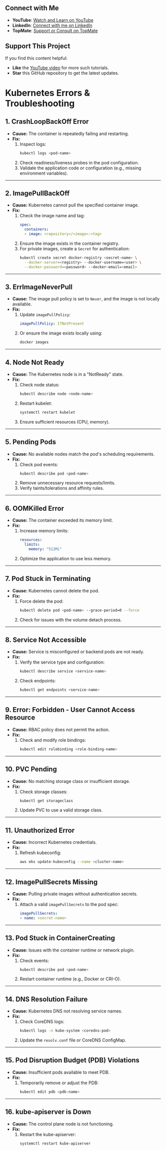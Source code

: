 ## Connect with Me

- **YouTube**: [Watch and Learn on YouTube](https://www.youtube.com/@AshokKumar-DevOps)  
- **LinkedIn**: [Connect with me on LinkedIn](https://www.linkedin.com/in/ashokkumar-devops13/)  
- **TopMate**: [Support or Consult on TopMate](https://topmate.io/ashok_kumar)  

## Support This Project

If you find this content helpful:
- **Like** the [YouTube video](https://www.youtube.com/@AshokKumar-DevOps) for more such tutorials.
- **Star** this GitHub repository to get the latest updates.

# Kubernetes Errors & Troubleshooting

## 1. CrashLoopBackOff Error

- **Cause:** The container is repeatedly failing and restarting.
- **Fix:**
    1. Inspect logs:
        ```bash
        kubectl logs <pod-name>
        ```
    2. Check readiness/liveness probes in the pod configuration.
    3. Validate the application code or configuration (e.g., missing environment variables).

---

## 2. ImagePullBackOff

- **Cause:** Kubernetes cannot pull the specified container image.
- **Fix:**
    1. Check the image name and tag:
        ```yaml
        spec:
          containers:
          - image: <repository>/<image>:<tag>
        ```
    2. Ensure the image exists in the container registry.
    3. For private images, create a `Secret` for authentication:
        ```bash
        kubectl create secret docker-registry <secret-name> \
          --docker-server=<registry> --docker-username=<user> \
          --docker-password=<password> --docker-email=<email>
        ```

---

## 3. ErrImageNeverPull

- **Cause:** The image pull policy is set to `Never`, and the image is not locally available.
- **Fix:**
    1. Update `imagePullPolicy`:
        ```yaml
        imagePullPolicy: IfNotPresent
        ```
    2. Or ensure the image exists locally using:
        ```bash
        docker images
        ```

---

## 4. Node Not Ready

- **Cause:** The Kubernetes node is in a "NotReady" state.
- **Fix:**
    1. Check node status:
        ```bash
        kubectl describe node <node-name>
        ```
    2. Restart kubelet:
        ```bash
        systemctl restart kubelet
        ```
    3. Ensure sufficient resources (CPU, memory).

---

## 5. Pending Pods

- **Cause:** No available nodes match the pod's scheduling requirements.
- **Fix:**
    1. Check pod events:
        ```bash
        kubectl describe pod <pod-name>
        ```
    2. Remove unnecessary resource requests/limits.
    3. Verify taints/tolerations and affinity rules.

---

## 6. OOMKilled Error

- **Cause:** The container exceeded its memory limit.
- **Fix:**
    1. Increase memory limits:
        ```yaml
        resources:
          limits:
            memory: "512Mi"
        ```
    2. Optimize the application to use less memory.

---

## 7. Pod Stuck in Terminating

- **Cause:** Kubernetes cannot delete the pod.
- **Fix:**
    1. Force delete the pod:
        ```bash
        kubectl delete pod <pod-name> --grace-period=0 --force
        ```
    2. Check for issues with the volume detach process.

---

## 8. Service Not Accessible

- **Cause:** Service is misconfigured or backend pods are not ready.
- **Fix:**
    1. Verify the service type and configuration:
        ```bash
        kubectl describe service <service-name>
        ```
    2. Check endpoints:
        ```bash
        kubectl get endpoints <service-name>
        ```

---

## 9. Error: Forbidden - User Cannot Access Resource

- **Cause:** RBAC policy does not permit the action.
- **Fix:**
    1. Check and modify role bindings:
        ```bash
        kubectl edit rolebinding <role-binding-name>
        ```

---

## 10. PVC Pending

- **Cause:** No matching storage class or insufficient storage.
- **Fix:**
    1. Check storage classes:
        ```bash
        kubectl get storageclass
        ```
    2. Update PVC to use a valid storage class.

---

## 11. Unauthorized Error

- **Cause:** Incorrect Kubernetes credentials.
- **Fix:**
    1. Refresh kubeconfig:
        ```bash
        aws eks update-kubeconfig --name <cluster-name>
        ```

---

## 12. ImagePullSecrets Missing

- **Cause:** Pulling private images without authentication secrets.
- **Fix:**
    1. Attach a valid `imagePullSecrets` to the pod spec:
        ```yaml
        imagePullSecrets:
        - name: <secret-name>
        ```

---

## 13. Pod Stuck in ContainerCreating

- **Cause:** Issues with the container runtime or network plugin.
- **Fix:**
    1. Check events:
        ```bash
        kubectl describe pod <pod-name>
        ```
    2. Restart container runtime (e.g., Docker or CRI-O).

---

## 14. DNS Resolution Failure

- **Cause:** Kubernetes DNS not resolving service names.
- **Fix:**
    1. Check CoreDNS logs:
        ```bash
        kubectl logs -n kube-system <coredns-pod>
        ```
    2. Update the `resolv.conf` file or CoreDNS ConfigMap.

---

## 15. Pod Disruption Budget (PDB) Violations

- **Cause:** Insufficient pods available to meet PDB.
- **Fix:**
    1. Temporarily remove or adjust the PDB:
        ```bash
        kubectl edit pdb <pdb-name>
        ```

---

## 16. kube-apiserver is Down

- **Cause:** The control plane node is not functioning.
- **Fix:**
    1. Restart the kube-apiserver:
        ```bash
        systemctl restart kube-apiserver
        ```
